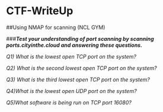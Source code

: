 # CTF-WriteUp
##Using NMAP for scanning (NCL GYM)

###***Test your understanding of port scanning by scanning ports.cityinthe.cloud and answering these questions.***

*Q1) What is the lowest open TCP port on the system?*

*Q2) What is the second lowest open TCP port on the system?*

*Q3) What is the third lowest open TCP port on the system?*

*Q4)What is the lowest open UDP port on the system?*

*Q5)What software is being run on TCP port 16080?*
